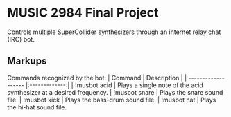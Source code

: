 MUSIC 2984 Final Project
========================
Controls multiple SuperCollider synthesizers through an internet relay chat (IRC) bot. 

Markups
-------

Commands recognized by the bot:
 | Command             | Description   |
 | ------------------- |:-------------:|
 | !musbot acid <freq> | Plays a single note of the acid synthesizer at a desired frequency. 
 | !musbot snare       | Plays the snare sound file.
 | !musbot kick        | Plays the bass-drum sound file.
 | !musbot hat         | Plays the hi-hat sound file.

